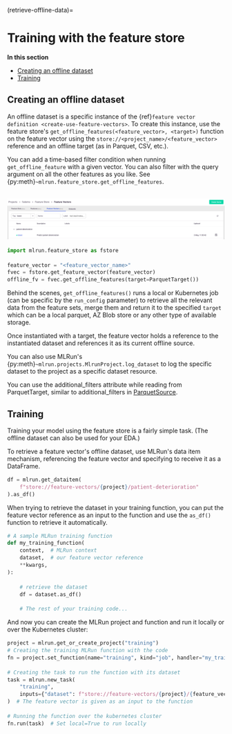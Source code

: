 (retrieve-offline-data)=
# Training with the feature store

**In this section**
- [Creating an offline dataset](#creating-an-offline-dataset)
- [Training](#training)

## Creating an offline dataset

An offline dataset is a specific instance of the {ref}`feature vector definition <create-use-feature-vectors>`. To create this instance, use the feature store's 
`get_offline_features(<feature_vector>, <target>)` function on the feature vector using the `store://<project_name>/<feature_vector>` 
reference and an offline target (as in Parquet, CSV, etc.).

You can add a time-based filter condition when running `get_offline_feature` with a given vector. You can also filter with the query argument on all the other features as you like. See {py:meth}`~mlrun.feature_store.get_offline_features`.

<br><img src="../_static/images/mlrun-feature-vector-ui.png" alt="feature-store-vector-ui" width="800"/><br>

```python
import mlrun.feature_store as fstore

feature_vector = "<feature_vector_name>"
fvec = fstore.get_feature_vector(feature_vector)
offline_fv = fvec.get_offline_features(target=ParquetTarget())
```

Behind the scenes, `get_offline_features()` runs a local or Kubernetes job (can be specific by the `run_config` parameter) to retrieve 
all the relevant data from the feature sets, merge them and return it to the specified `target` which can be a local parquet, 
AZ Blob store or any other type of available storage.

Once instantiated with a target, the feature vector holds a reference to the instantiated dataset and references it as its current offline source.

You can also use MLRun's {py:meth}`~mlrun.projects.MlrunProject.log_dataset` to log the specific dataset to the project as a specific dataset resource.

You can use the additional_filters attribute while reading from ParquetTarget, similar to additional_filters in [ParquetSource](sources-targets.md#parquet-source).
## Training

Training your model using the feature store is a fairly simple task. (The offline dataset can also be used for your EDA.)

To retrieve a feature vector's offline dataset, use MLRun's data item mechanism, referencing the feature vector and 
specifying to receive it as a DataFrame.

```python
df = mlrun.get_dataitem(
    f"store://feature-vectors/{project}/patient-deterioration"
).as_df()
```

When trying to retrieve the dataset in your training function, you can put the feature vector reference as an input to 
the function and use the `as_df()` function to retrieve it automatically.

```python
# A sample MLRun training function
def my_training_function(
    context,  # MLRun context
    dataset,  # our feature vector reference
    **kwargs,
):

    # retrieve the dataset
    df = dataset.as_df()

    # The rest of your training code...
```

And now you can create the MLRun project and function and run it locally or over the Kubernetes cluster:

```python
project = mlrun.get_or_create_project("training")
# Creating the training MLRun function with the code
fn = project.set_function(name="training", kind="job", handler="my_training_function")

# Creating the task to run the function with its dataset
task = mlrun.new_task(
    "training",
    inputs={"dataset": f"store://feature-vectors/{project}/{feature_vector_name}"},
)  # The feature vector is given as an input to the function

# Running the function over the kubernetes cluster
fn.run(task)  # Set local=True to run locally
```
